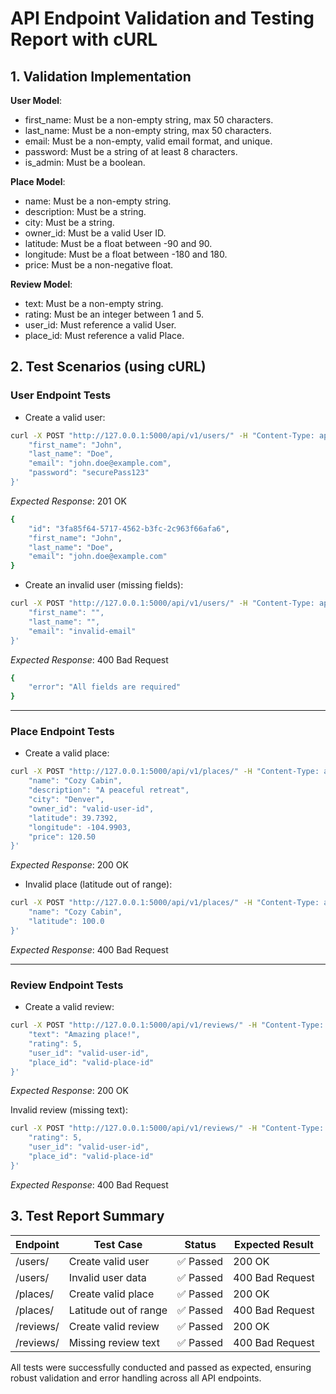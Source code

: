 # API Endpoint Validation and Testing Report with cURL

## 1. Validation Implementation

**User Model**:

- first_name: Must be a non-empty string, max 50 characters.
- last_name: Must be a non-empty string, max 50 characters.
- email: Must be a non-empty, valid email format, and unique.
- password: Must be a string of at least 8 characters.
- is_admin: Must be a boolean.

**Place Model**: 

- name: Must be a non-empty string.
- description: Must be a string.
- city: Must be a string.
- owner_id: Must be a valid User ID.
- latitude: Must be a float between -90 and 90.
- longitude: Must be a float between -180 and 180.
- price: Must be a non-negative float.

**Review Model**:

- text: Must be a non-empty string.
- rating: Must be an integer between 1 and 5.
- user_id: Must reference a valid User.
- place_id: Must reference a valid Place.

## 2. Test Scenarios (using cURL)

### **User Endpoint Tests**

- Create a valid user:
```bash
curl -X POST "http://127.0.0.1:5000/api/v1/users/" -H "Content-Type: application/json" -d '{
    "first_name": "John",
    "last_name": "Doe",
    "email": "john.doe@example.com",
    "password": "securePass123"
}'
```
*Expected Response*: 201 OK
```bash
{
    "id": "3fa85f64-5717-4562-b3fc-2c963f66afa6",
    "first_name": "John",
    "last_name": "Doe",
    "email": "john.doe@example.com"
}
```

- Create an invalid user (missing fields):
```bash
curl -X POST "http://127.0.0.1:5000/api/v1/users/" -H "Content-Type: application/json" -d '{
    "first_name": "",
    "last_name": "",
    "email": "invalid-email"
}'
```
*Expected Response*: 400 Bad Request
```bash
{
    "error": "All fields are required"
}
```

***

### **Place Endpoint Tests**

- Create a valid place:
```bash
curl -X POST "http://127.0.0.1:5000/api/v1/places/" -H "Content-Type: application/json" -d '{
    "name": "Cozy Cabin",
    "description": "A peaceful retreat",
    "city": "Denver",
    "owner_id": "valid-user-id",
    "latitude": 39.7392,
    "longitude": -104.9903,
    "price": 120.50
}'
```
*Expected Response*: 200 OK

- Invalid place (latitude out of range):
```bash
curl -X POST "http://127.0.0.1:5000/api/v1/places/" -H "Content-Type: application/json" -d '{
    "name": "Cozy Cabin",
    "latitude": 100.0
}'
```
*Expected Response*: 400 Bad Request

***

### **Review Endpoint Tests**

- Create a valid review:
```bash
curl -X POST "http://127.0.0.1:5000/api/v1/reviews/" -H "Content-Type: application/json" -d '{
    "text": "Amazing place!",
    "rating": 5,
    "user_id": "valid-user-id",
    "place_id": "valid-place-id"
}'
```
*Expected Response*: 200 OK

Invalid review (missing text):
```bash
curl -X POST "http://127.0.0.1:5000/api/v1/reviews/" -H "Content-Type: application/json" -d '{
    "rating": 5,
    "user_id": "valid-user-id",
    "place_id": "valid-place-id"
}'
```
*Expected Response*: 400 Bad Request

## 3. Test Report Summary

| Endpoint      | Test Case             | Status  | Expected Result |
|---------------|----------------------|---------|-----------------|
| /users/       | Create valid user     | ✅ Passed | 200 OK          |
| /users/       | Invalid user data     | ✅ Passed | 400 Bad Request |
| /places/      | Create valid place    | ✅ Passed | 200 OK          |
| /places/      | Latitude out of range | ✅ Passed | 400 Bad Request |
| /reviews/     | Create valid review   | ✅ Passed | 200 OK          |
| /reviews/     | Missing review text   | ✅ Passed | 400 Bad Request |


All tests were successfully conducted and passed as expected, ensuring robust validation and error handling across all API endpoints.